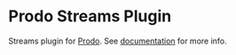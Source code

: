 # Prodo Streams Plugin

Streams plugin for [Prodo](https://prodo.dev). See
[documentation](https://docs.prodo.dev/plugins/streams) for more info.
